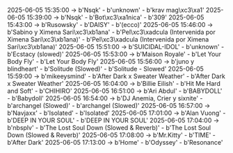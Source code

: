 2025-06-05 15:35:00 -> b'Nsqk' - b'unknown' - b'krav mag\xc3\xa1'
2025-06-05 15:39:00 -> b'Nsqk' - b'Bot\xc3\xa1nica' - b'309'
2025-06-05 15:43:00 -> b'Rusowsky' - b'DAISY' - b'(ecco)'
2025-06-05 15:46:00 -> b'Sabino y Ximena Sari\xc3\xb1ana' - b'Pel\xc3\xadcula (Intervenida por Ximena Sari\xc3\xb1ana)' - b'Pel\xc3\xadcula (Intervenida por Ximena Sari\xc3\xb1ana)'
2025-06-05 15:51:00 -> b'SUICIDAL-IDOL' - b'unknown' - b'Ecstacy (slowed)'
2025-06-05 15:53:00 -> b'Maison Royale' - b'Let Your Body Fly' - b'Let Your Body Fly'
2025-06-05 15:56:00 -> b'juno y blindheart' - b'Solitude (Slowed)' - b'Solitude - Slowed'
2025-06-05 15:59:00 -> b'mikeeysmind' - b'After Dark x Sweater Weather' - b'After Dark x Sweater Weather'
2025-06-05 16:04:00 -> b'Billie Eilish' - b'Hit Me Hard and Soft' - b'CHIHIRO'
2025-06-05 16:51:00 -> b'Ari Abdul' - b'BABYDOLL' - b'Babydoll'
2025-06-05 16:54:00 -> b'DJ Anemia, Crier y sixnite' - b'archangel (Slowed)' - b'archangel (Slowed)'
2025-06-05 16:57:00 -> b'Navjaxx' - b'Isolated' - b'Isolated'
2025-06-05 17:01:00 -> b'Alan Vuong' - b'DEEP IN YOUR SOUL' - b'DEEP IN YOUR SOUL'
2025-06-05 17:04:00 -> b'nbsplv' - b'The Lost Soul Down (Slowed & Reverb)' - b'The Lost Soul Down (Slowed & Reverb)'
2025-06-05 17:08:00 -> b'Mr.Kitty' - b'TIME' - b'After Dark'
2025-06-05 17:13:00 -> b'Home' - b'Odyssey' - b'Resonance'
